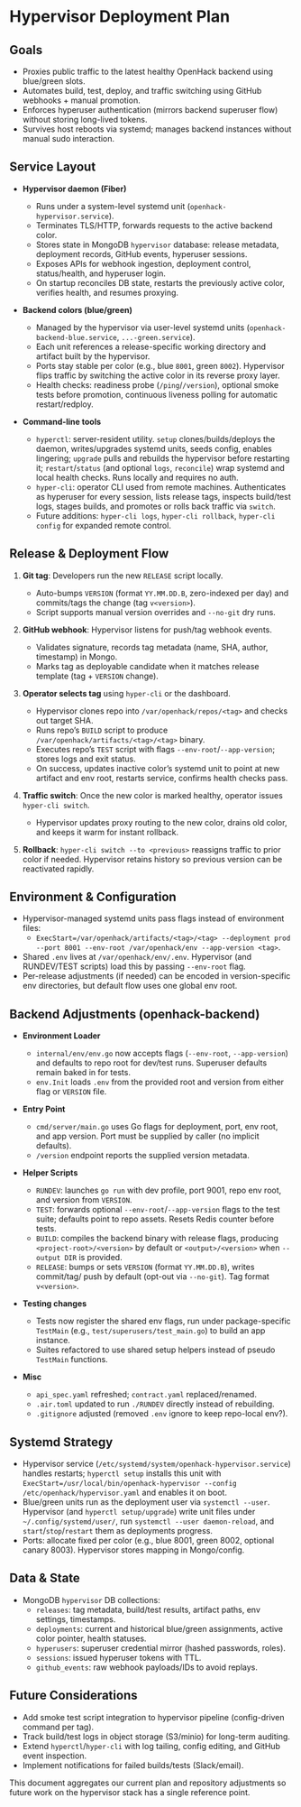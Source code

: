 # Hypervisor Deployment Plan

## Goals

- Proxies public traffic to the latest healthy OpenHack backend using blue/green slots.
- Automates build, test, deploy, and traffic switching using GitHub webhooks + manual promotion.
- Enforces hyperuser authentication (mirrors backend superuser flow) without storing long-lived tokens.
- Survives host reboots via systemd; manages backend instances without manual sudo interaction.

## Service Layout

- **Hypervisor daemon (Fiber)**

  - Runs under a system-level systemd unit (`openhack-hypervisor.service`).
  - Terminates TLS/HTTP, forwards requests to the active backend color.
  - Stores state in MongoDB `hypervisor` database: release metadata, deployment records, GitHub events, hyperuser sessions.
  - Exposes APIs for webhook ingestion, deployment control, status/health, and hyperuser login.
  - On startup reconciles DB state, restarts the previously active color, verifies health, and resumes proxying.

- **Backend colors (blue/green)**

  - Managed by the hypervisor via user-level systemd units (`openhack-backend-blue.service`, `...-green.service`).
  - Each unit references a release-specific working directory and artifact built by the hypervisor.
  - Ports stay stable per color (e.g., blue `8001`, green `8002`). Hypervisor flips traffic by switching the active color in its reverse proxy layer.
  - Health checks: readiness probe (`/ping`/`/version`), optional smoke tests before promotion, continuous liveness polling for automatic restart/redploy.

- **Command-line tools**
  - `hyperctl`: server-resident utility. `setup` clones/builds/deploys the daemon, writes/upgrades systemd units, seeds config, enables lingering; `upgrade` pulls and rebuilds the hypervisor before restarting it; `restart`/`status` (and optional `logs`, `reconcile`) wrap systemd and local health checks. Runs locally and requires no auth.
  - `hyper-cli`: operator CLI used from remote machines. Authenticates as hyperuser for every session, lists release tags, inspects build/test logs, stages builds, and promotes or rolls back traffic via `switch`.
  - Future additions: `hyper-cli logs`, `hyper-cli rollback`, `hyper-cli config` for expanded remote control.

## Release & Deployment Flow

1. **Git tag**: Developers run the new `RELEASE` script locally.

   - Auto-bumps `VERSION` (format `YY.MM.DD.B`, zero-indexed per day) and commits/tags the change (tag `v<version>`).
   - Script supports manual version overrides and `--no-git` dry runs.

2. **GitHub webhook**: Hypervisor listens for push/tag webhook events.

   - Validates signature, records tag metadata (name, SHA, author, timestamp) in Mongo.
   - Marks tag as deployable candidate when it matches release template (tag + `VERSION` change).

3. **Operator selects tag** using `hyper-cli` or the dashboard.

   - Hypervisor clones repo into `/var/openhack/repos/<tag>` and checks out target SHA.
   - Runs repo’s `BUILD` script to produce `/var/openhack/artifacts/<tag>/<tag>` binary.
   - Executes repo’s `TEST` script with flags `--env-root`/`--app-version`; stores logs and exit status.
   - On success, updates inactive color’s systemd unit to point at new artifact and env root, restarts service, confirms health checks pass.

4. **Traffic switch**: Once the new color is marked healthy, operator issues `hyper-cli switch`.

   - Hypervisor updates proxy routing to the new color, drains old color, and keeps it warm for instant rollback.

5. **Rollback**: `hyper-cli switch --to <previous>` reassigns traffic to prior color if needed. Hypervisor retains history so previous version can be reactivated rapidly.

## Environment & Configuration

- Hypervisor-managed systemd units pass flags instead of environment files:
  - `ExecStart=/var/openhack/artifacts/<tag>/<tag> --deployment prod --port 8001 --env-root /var/openhack/env --app-version <tag>`.
- Shared `.env` lives at `/var/openhack/env/.env`. Hypervisor (and RUNDEV/TEST scripts) load this by passing `--env-root` flag.
- Per-release adjustments (if needed) can be encoded in version-specific env directories, but default flow uses one global env root.

## Backend Adjustments (openhack-backend)

- **Environment Loader**

  - `internal/env/env.go` now accepts flags (`--env-root`, `--app-version`) and defaults to repo root for dev/test runs. Superuser defaults remain baked in for tests.
  - `env.Init` loads `.env` from the provided root and version from either flag or `VERSION` file.

- **Entry Point**

  - `cmd/server/main.go` uses Go flags for deployment, port, env root, and app version. Port must be supplied by caller (no implicit defaults).
  - `/version` endpoint reports the supplied version metadata.

- **Helper Scripts**

  - `RUNDEV`: launches `go run` with dev profile, port 9001, repo env root, and version from `VERSION`.
  - `TEST`: forwards optional `--env-root`/`--app-version` flags to the test suite; defaults point to repo assets. Resets Redis counter before tests.
  - `BUILD`: compiles the backend binary with release flags, producing `<project-root>/<version>` by default or `<output>/<version>` when `--output DIR` is provided.
  - `RELEASE`: bumps or sets `VERSION` (format `YY.MM.DD.B`), writes commit/tag/ push by default (opt-out via `--no-git`). Tag format `v<version>`.

- **Testing changes**

  - Tests now register the shared env flags, run under package-specific `TestMain` (e.g., `test/superusers/test_main.go`) to build an app instance.
  - Suites refactored to use shared setup helpers instead of pseudo `TestMain` functions.

- **Misc**
  - `api_spec.yaml` refreshed; `contract.yaml` replaced/renamed.
  - `.air.toml` updated to run `./RUNDEV` directly instead of rebuilding.
  - `.gitignore` adjusted (removed `.env` ignore to keep repo-local env?).

## Systemd Strategy

- Hypervisor service (`/etc/systemd/system/openhack-hypervisor.service`) handles restarts; `hyperctl setup` installs this unit with `ExecStart=/usr/local/bin/openhack-hypervisor --config /etc/openhack/hypervisor.yaml` and enables it on boot.
- Blue/green units run as the deployment user via `systemctl --user`. Hypervisor (and `hyperctl setup/upgrade`) write unit files under `~/.config/systemd/user/`, run `systemctl --user daemon-reload`, and `start`/`stop`/`restart` them as deployments progress.
- Ports: allocate fixed per color (e.g., blue 8001, green 8002, optional canary 8003). Hypervisor stores mapping in Mongo/config.

## Data & State

- MongoDB `hypervisor` DB collections:
  - `releases`: tag metadata, build/test results, artifact paths, env settings, timestamps.
  - `deployments`: current and historical blue/green assignments, active color pointer, health statuses.
  - `hyperusers`: superuser credential mirror (hashed passwords, roles).
  - `sessions`: issued hyperuser tokens with TTL.
  - `github_events`: raw webhook payloads/IDs to avoid replays.

## Future Considerations

- Add smoke test script integration to hypervisor pipeline (config-driven command per tag).
- Track build/test logs in object storage (S3/minio) for long-term auditing.
- Extend `hyperctl`/`hyper-cli` with log tailing, config editing, and GitHub event inspection.
- Implement notifications for failed builds/tests (Slack/email).

This document aggregates our current plan and repository adjustments so future work on the hypervisor stack has a single reference point.
